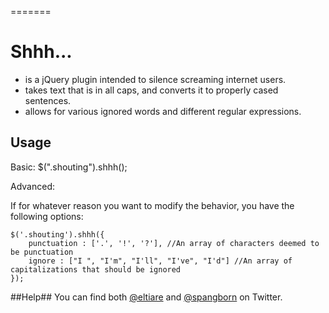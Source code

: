 =======
# Shhh... #
- is a jQuery plugin intended to silence screaming internet users.
- takes text that is in all caps, and converts it to properly cased sentences.
- allows for various ignored words and different regular expressions.


## Usage ##

Basic:
    $(".shouting").shhh();

Advanced:

If for whatever reason you want to modify the behavior, you have the following options:
    
    $('.shouting').shhh({
		punctuation : ['.', '!', '?'], //An array of characters deemed to be punctuation
		ignore : ["I ", "I'm", "I'll", "I've", "I'd"] //An array of capitalizations that should be ignored
    });

##Help##
You can find both [@eltiare](http://twitter.com/eltiare) and [@spangborn](http://twitter.com/spangborn) on Twitter.

